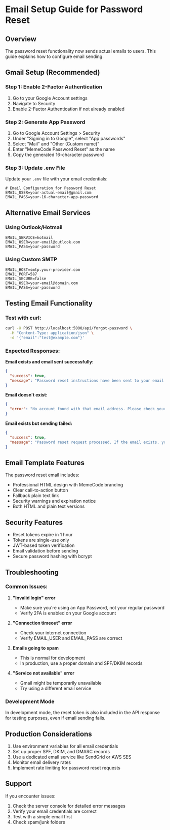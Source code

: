 # Email Setup Guide for Password Reset

## Overview
The password reset functionality now sends actual emails to users. This guide explains how to configure email sending.

## Gmail Setup (Recommended)

### Step 1: Enable 2-Factor Authentication
1. Go to your Google Account settings
2. Navigate to Security
3. Enable 2-Factor Authentication if not already enabled

### Step 2: Generate App Password
1. Go to Google Account Settings > Security
2. Under "Signing in to Google", select "App passwords"
3. Select "Mail" and "Other (Custom name)"
4. Enter "MemeCode Password Reset" as the name
5. Copy the generated 16-character password

### Step 3: Update .env File
Update your `.env` file with your email credentials:

```env
# Email Configuration for Password Reset
EMAIL_USER=your-actual-email@gmail.com
EMAIL_PASS=your-16-character-app-password
```

## Alternative Email Services

### Using Outlook/Hotmail
```env
EMAIL_SERVICE=hotmail
EMAIL_USER=your-email@outlook.com
EMAIL_PASS=your-password
```

### Using Custom SMTP
```env
EMAIL_HOST=smtp.your-provider.com
EMAIL_PORT=587
EMAIL_SECURE=false
EMAIL_USER=your-email@domain.com
EMAIL_PASS=your-password
```

## Testing Email Functionality

### Test with curl:
```bash
curl -X POST http://localhost:5000/api/forgot-password \
  -H "Content-Type: application/json" \
  -d '{"email":"test@example.com"}'
```

### Expected Responses:

**Email exists and email sent successfully:**
```json
{
  "success": true,
  "message": "Password reset instructions have been sent to your email address. Please check your inbox and spam folder."
}
```

**Email doesn't exist:**
```json
{
  "error": "No account found with that email address. Please check your email and try again."
}
```

**Email exists but sending failed:**
```json
{
  "success": true,
  "message": "Password reset request processed. If the email exists, you will receive reset instructions."
}
```

## Email Template Features

The password reset email includes:
- Professional HTML design with MemeCode branding
- Clear call-to-action button
- Fallback plain text link
- Security warnings and expiration notice
- Both HTML and plain text versions

## Security Features

- Reset tokens expire in 1 hour
- Tokens are single-use only
- JWT-based token verification
- Email validation before sending
- Secure password hashing with bcrypt

## Troubleshooting

### Common Issues:

1. **"Invalid login" error**
   - Make sure you're using an App Password, not your regular password
   - Verify 2FA is enabled on your Google account

2. **"Connection timeout" error**
   - Check your internet connection
   - Verify EMAIL_USER and EMAIL_PASS are correct

3. **Emails going to spam**
   - This is normal for development
   - In production, use a proper domain and SPF/DKIM records

4. **"Service not available" error**
   - Gmail might be temporarily unavailable
   - Try using a different email service

### Development Mode
In development mode, the reset token is also included in the API response for testing purposes, even if email sending fails.

## Production Considerations

1. Use environment variables for all email credentials
2. Set up proper SPF, DKIM, and DMARC records
3. Use a dedicated email service like SendGrid or AWS SES
4. Monitor email delivery rates
5. Implement rate limiting for password reset requests

## Support

If you encounter issues:
1. Check the server console for detailed error messages
2. Verify your email credentials are correct
3. Test with a simple email first
4. Check spam/junk folders
